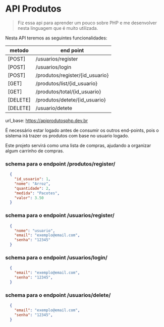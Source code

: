 # API Produtos

> Fiz essa api para aprender um pouco sobre PHP 
> e me desenvolver nesta linguagem que é muito utilizada.

Nesta API teremos as seguintes funcionalidades:

| metodo | end point          |
|--------|--------------------|
| [POST] |  /usuarios/register |
| [POST] |  /usuarios/login |
| [POST] |  /produtos/register/{id_usuario} |
| [GET]  |  /produtos/list/{id_usuario} |
| [GET]  |  /produtos/total/{id_usuario} |
| [DELETE] |  /produtos/detete/{id_usuario} |
| [DELETE] |  /usuario/detete |

url_base: https://apiprodutosphp.dev.br

É necessário estar logado antes de consumir os outros end-points, 
pois o sistema irá trazer os produtos com base no usuario logado.

Este projeto servirá como uma lista de compras, 
ajudando a organizar algum carrinho de compras.

### schema para o endpoint **/produtos/register/**
```json 
  {
    "id_usuario": 1,
    "nome": "Arroz",
    "quantidade": 2,
    "medida": "Pacotes",
    "valor": 3.50
  }
```

### schema para o endpoint **/usuarios/register/**
```json 
  {
    "nome": "usuario",
    "email": "exemplo@email.com",
    "senha": "12345"
  }
```

### schema para o endpoint **/usuarios/login/**
```json 
  {
    "email": "exemplo@email.com",
    "senha": "12345",
  }
```

### schema para o endpoint **/usuarios/delete/**
```json 
  {
    "email": "exemplo@email.com",
    "senha": "12345",
  }
```
